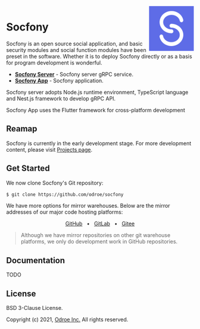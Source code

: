 <img align="right" width="120px" src="graphs/socfony.png" alt="Socfony Logo">

# Socfony

Socfony is an open source social application, and basic security modules and social function modules have been preset in the software. Whether it is to deploy Socfony directly or as a basis for program development is wonderful.

- [**Socfony Server**](https://github.com/odroe/socfony) - Socfony server gRPC service.
- [**Socfony App**](https://github.com/odroe/socfony-app) - Socfony application.

Socfony server adopts Node.js runtime environment, TypeScript language and Nest.js framework to develop gRPC API.

Socfony App uses the Flutter framework for cross-platform development

## Reamap

Socfony is currently in the early development stage. For more development content, please visit [Projects page](https://github.com/odroe/socfony/projects).

## Get Started

We now clone Socfony's Git repository:

```bash
$ git clone https://github.com/odroe/socfony
```

We have more options for mirror warehouses. Below are the mirror addresses of our major code hosting platforms:

<div align="center">
    <a href="https://github.com/odroe/socfony">GitHub</a>
    <span>&nbsp;&nbsp;•&nbsp;&nbsp;</span>
    <a href="https://gitlab.com/odroe/socfony">GitLab</a>
    <span>&nbsp;&nbsp;•&nbsp;&nbsp;</span>
    <a href="https://gitee.com/odroe/socfony">Gitee</a>
</div>

> Although we have mirror repositories on other git warehouse platforms, we only do development work in GitHub repositories.

## Documentation

TODO

## License

BSD 3-Clause License.

Copyright (c) 2021, [Odroe Inc.](https://odroe.com) All rights reserved.